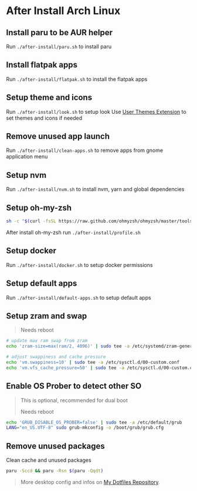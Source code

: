 # After Install Arch Linux

## Install paru to be AUR helper
Run `./after-install/paru.sh` to install paru

## Install flatpak apps
Run `./after-install/flatpak.sh` to install the flatpak apps

## Setup theme and icons
Run `./after-install/look.sh` to setup look
Use [User Themes Extension](https://extensions.gnome.org/extension/19/user-themes/) to set themes and icons if needed

## Remove unused app launch
Run `./after-install/clean-apps.sh` to remove apps from gnome application menu

## Setup nvm
Run `./after-install/nvm.sh` to install nvm, yarn and global dependencies

## Setup oh-my-zsh
```sh
sh -c "$(curl -fsSL https://raw.github.com/ohmyzsh/ohmyzsh/master/tools/install.sh)"
```

After install oh-my-zsh run `./after-install/profile.sh`

## Setup docker
Run `./after-install/docker.sh` to setup docker permissions

## Setup default apps
Run `./after-install/default-apps.sh` to setup default apps

## Setup zram and swap

> Needs reboot

```sh
# update max ram swap from zram
echo 'zram-size=max(ram/2, 4096)' | sudo tee -a /etc/systemd/zram-generator.conf

# adjust swappiness and cache pressure
echo 'vm.swappiness=10' | sudo tee -a /etc/sysctl.d/00-custom.conf
echo 'vm.vfs_cache_pressure=50' | sudo tee -a /etc/sysctl.d/00-custom.conf
```

## Enable OS Prober to detect other SO

> This is optional, recommended for dual boot
>
> Needs reboot

```sh
echo 'GRUB_DISABLE_OS_PROBER=false' | sudo tee -a /etc/default/grub
LANG="en_US.UTF-8" sudo grub-mkconfig -o /boot/grub/grub.cfg
```

## Remove unused packages

Clean cache and unused packages

```sh
paru -Sccd && paru -Rsn $(paru -Qqdt)
```

> More desktop config and infos on [My Dotfiles Repository](https://github.com/gabrielscaranello/dotfiles).
